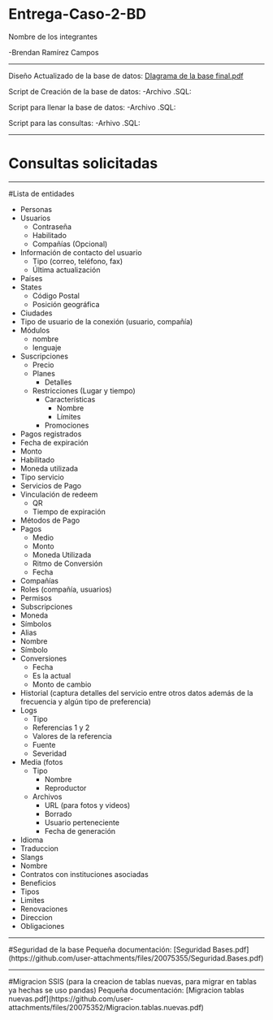# Entrega-Caso-2-BD

Nombre de los integrantes

-Brendan Ramírez Campos

<hr>

Diseño Actualizado de la base de datos: [DIagrama de la base final.pdf](https://github.com/user-attachments/files/20075204/DIagrama.de.la.base.final.pdf)

Script de Creación de la base de datos:
-Archivo .SQL:


Script para llenar la base de datos:
-Archivo .SQL: 	

Script para las consultas:
-Arhivo .SQL:

<hr>

# Consultas solicitadas


<hr>

#Lista de entidades

- Personas  
- Usuarios  
	- Contraseña  
	- Habilitado  
	- Compañías (Opcional)  
- Información de contacto del usuario   
	- Tipo (correo, teléfono, fax)  
	- Última actualización  
- Países  
- States  
	- Código Postal  
	- Posición geográfica  
- Ciudades  
- Tipo de usuario de la conexión (usuario, compañía)  
- Módulos  
	- nombre  
	- lenguaje  
- Suscripciones  
	- Precio
  - Planes 
	- Detalles
  - Restricciones (Lugar y tiempo)
	- Características  
		- Nombre  
		- Límites
    - Promociones
- Pagos registrados   
- Fecha de expiración  
- Monto  
- Habilitado  
- Moneda utilizada  
- Tipo servicio  
- Servicios de Pago  
- Vinculación de redeem 
	- QR
	- Tiempo de expiración  
- Métodos de Pago  
- Pagos  
	- Medio  
	- Monto  
	- Moneda Utilizada  
	- Ritmo de Conversión  
	- Fecha 
- Compañías  
- Roles (compañía, usuarios)  
- Permisos  
- Subscripciones  
- Moneda  
- Símbolos  
- Alias  
- Nombre  
- Símbolo  
- Conversiones  
	- Fecha  
	- Es la actual  
	- Monto de cambio  
- Historial (captura detalles del servicio entre otros datos además de la frecuencia y algún tipo de preferencia)  
- Logs  
	- Tipo  
	- Referencias 1 y 2  
	- Valores de la referencia  
	- Fuente  
	- Severidad  
- Media (fotos
	- Tipo  
		- Nombre  
		- Reproductor  
	- Archivos  
		- URL (para fotos y videos)  
		- Borrado  
		- Usuario perteneciente  
		- Fecha de generación   
- Idioma  
- Traduccion  
- Slangs  
- Nombre    
- Contratos con instituciones asociadas
 - Beneficios
  - Tipos
 - Limites
 - Renovaciones
 - Direccion
 - Obligaciones

<hr>
#Seguridad de la base
Pequeña documentación: [Seguridad Bases.pdf](https://github.com/user-attachments/files/20075355/Seguridad.Bases.pdf)

<hr>
#Migracion SSIS (para la creacion de tablas nuevas, para migrar en tablas ya hechas se uso pandas)
Pequeña documentación: [Migracion tablas nuevas.pdf](https://github.com/user-attachments/files/20075352/Migracion.tablas.nuevas.pdf)


   



